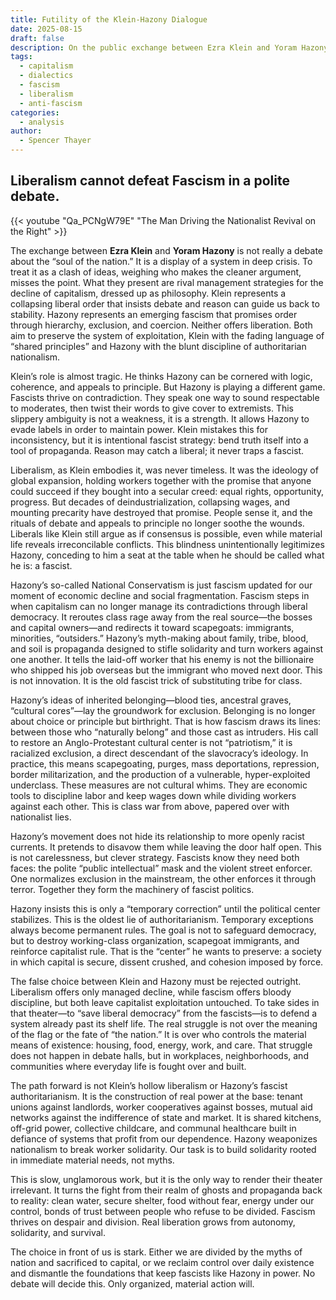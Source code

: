 ```yaml
---
title: Futility of the Klein-Hazony Dialogue
date: 2025-08-15
draft: false
description: On the public exchange between Ezra Klein and Yoram Hazony.
tags:
  - capitalism
  - dialectics
  - fascism
  - liberalism
  - anti-fascism
categories:
  - analysis
author:
  - Spencer Thayer
---
```

## Liberalism cannot defeat Fascism in a polite debate.

{{< youtube "Qa_PCNgW79E" "The Man Driving the Nationalist Revival on the Right" >}}

The exchange between **Ezra Klein** and **Yoram Hazony** is not really a debate about the “soul of the nation.” It is a display of a system in deep crisis. To treat it as a clash of ideas, weighing who makes the cleaner argument, misses the point. What they present are rival management strategies for the decline of capitalism, dressed up as philosophy. Klein represents a collapsing liberal order that insists debate and reason can guide us back to stability. Hazony represents an emerging fascism that promises order through hierarchy, exclusion, and coercion. Neither offers liberation. Both aim to preserve the system of exploitation, Klein with the fading language of “shared principles” and Hazony with the blunt discipline of authoritarian nationalism.  

Klein’s role is almost tragic. He thinks Hazony can be cornered with logic, coherence, and appeals to principle. But Hazony is playing a different game. Fascists thrive on contradiction. They speak one way to sound respectable to moderates, then twist their words to give cover to extremists. This slippery ambiguity is not a weakness, it is a strength. It allows Hazony to evade labels in order to maintain power. Klein mistakes this for inconsistency, but it is intentional fascist strategy: bend truth itself into a tool of propaganda. Reason may catch a liberal; it never traps a fascist.  

Liberalism, as Klein embodies it, was never timeless. It was the ideology of global expansion, holding workers together with the promise that anyone could succeed if they bought into a secular creed: equal rights, opportunity, progress. But decades of deindustrialization, collapsing wages, and mounting precarity have destroyed that promise. People sense it, and the rituals of debate and appeals to principle no longer soothe the wounds. Liberals like Klein still argue as if consensus is possible, even while material life reveals irreconcilable conflicts. This blindness unintentionally legitimizes Hazony, conceding to him a seat at the table when he should be called what he is: a fascist.  

Hazony’s so-called National Conservatism is just fascism updated for our moment of economic decline and social fragmentation. Fascism steps in when capitalism can no longer manage its contradictions through liberal democracy. It reroutes class rage away from the real source—the bosses and capital owners—and redirects it toward scapegoats: immigrants, minorities, “outsiders.” Hazony’s myth-making about family, tribe, blood, and soil is propaganda designed to stifle solidarity and turn workers against one another. It tells the laid-off worker that his enemy is not the billionaire who shipped his job overseas but the immigrant who moved next door. This is not innovation. It is the old fascist trick of substituting tribe for class.  

Hazony’s ideas of inherited belonging—blood ties, ancestral graves, “cultural cores”—lay the groundwork for exclusion. Belonging is no longer about choice or principle but birthright. That is how fascism draws its lines: between those who “naturally belong” and those cast as intruders. His call to restore an Anglo-Protestant cultural center is not “patriotism,” it is racialized exclusion, a direct descendant of the slavocracy’s ideology. In practice, this means scapegoating, purges, mass deportations, repression, border militarization, and the production of a vulnerable, hyper-exploited underclass. These measures are not cultural whims. They are economic tools to discipline labor and keep wages down while dividing workers against each other. This is class war from above, papered over with nationalist lies.  

Hazony’s movement does not hide its relationship to more openly racist currents. It pretends to disavow them while leaving the door half open. This is not carelessness, but clever strategy. Fascists know they need both faces: the polite “public intellectual” mask and the violent street enforcer. One normalizes exclusion in the mainstream, the other enforces it through terror. Together they form the machinery of fascist politics.  

Hazony insists this is only a “temporary correction” until the political center stabilizes. This is the oldest lie of authoritarianism. Temporary exceptions always become permanent rules. The goal is not to safeguard democracy, but to destroy working-class organization, scapegoat immigrants, and reinforce capitalist rule. That is the “center” he wants to preserve: a society in which capital is secure, dissent crushed, and cohesion imposed by force.  

The false choice between Klein and Hazony must be rejected outright. Liberalism offers only managed decline, while fascism offers bloody discipline, but both leave capitalist exploitation untouched. To take sides in that theater—to “save liberal democracy” from the fascists—is to defend a system already past its shelf life. The real struggle is not over the meaning of the flag or the fate of “the nation.” It is over who controls the material means of existence: housing, food, energy, work, and care. That struggle does not happen in debate halls, but in workplaces, neighborhoods, and communities where everyday life is fought over and built.  

The path forward is not Klein’s hollow liberalism or Hazony’s fascist authoritarianism. It is the construction of real power at the base: tenant unions against landlords, worker cooperatives against bosses, mutual aid networks against the indifference of state and market. It is shared kitchens, off-grid power, collective childcare, and communal healthcare built in defiance of systems that profit from our dependence. Hazony weaponizes nationalism to break worker solidarity. Our task is to build solidarity rooted in immediate material needs, not myths.  

This is slow, unglamorous work, but it is the only way to render their theater irrelevant. It turns the fight from their realm of ghosts and propaganda back to reality: clean water, secure shelter, food without fear, energy under our control, bonds of trust between people who refuse to be divided. Fascism thrives on despair and division. Real liberation grows from autonomy, solidarity, and survival.  

The choice in front of us is stark. Either we are divided by the myths of nation and sacrificed to capital, or we reclaim control over daily existence and dismantle the foundations that keep fascists like Hazony in power. No debate will decide this. Only organized, material action will.